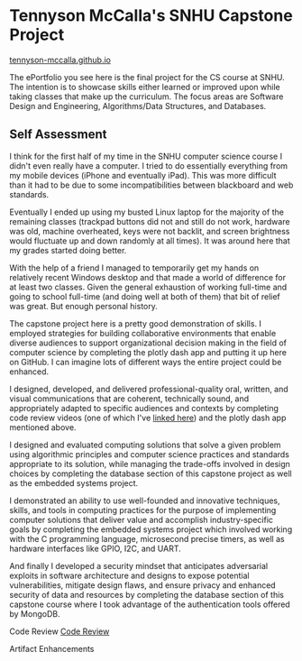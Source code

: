 # Tennyson McCalla's SNHU Capstone Project

[tennyson-mccalla.github.io](https://tennyson-mccalla.github.io)

The ePortfolio you see here is the final project for the CS course at SNHU. The intention is to showcase skills either learned or improved upon while taking classes that make up the curriculum. The focus areas are Software Design and Engineering, Algorithms/Data Structures, and Databases.

## Self Assessment

I think for the first half of my time in the SNHU computer science course I didn't even really have a computer. I tried to do essentially everything from my mobile devices (iPhone and eventually iPad). This was more difficult than it had to be due to some incompatibilities between blackboard and web standards.

Eventually I ended up using my busted Linux laptop for the majority of the remaining classes (trackpad buttons did not and still do not work, hardware was old, machine overheated, keys were not backlit, and screen brightness would fluctuate up and down randomly at all times). It was around here that my grades started doing better.

With the help of a friend I managed to temporarily get my hands on relatively recent Windows desktop and that made a world of difference for at least two classes. Given the general exhaustion of working full-time and going to school full-time (and doing well at both of them) that bit of relief was great. But enough personal history.

The capstone project here is a pretty good demonstration of skills. I employed strategies for building collaborative environments that enable diverse audiences to support organizational decision making in the field of computer science by completing the plotly dash app and putting it up here on GitHub. I can imagine lots of different ways the entire project could be enhanced.

I designed, developed, and delivered professional-quality oral, written, and visual communications that are coherent, technically sound, and appropriately adapted to specific audiences and contexts by completing code review videos (one of which I've [linked here](https://youtu.be/lrlpe41CcEw)) and the plotly dash app mentioned above.

I designed and evaluated computing solutions that solve a given problem using algorithmic principles and computer science practices and standards appropriate to its solution, while managing the trade-offs involved in design choices by completing the database section of this capstone project as well as the embedded systems project.

I demonstrated an ability to use well-founded and innovative techniques, skills, and tools in computing practices for the purpose of implementing computer solutions that deliver value and accomplish industry-specific goals by completing the embedded systems project which involved working with the C programming language, microsecond precise timers, as well as hardware interfaces like GPIO, I2C, and UART.

And finally I developed a security mindset that anticipates adversarial exploits in software architecture and designs to expose potential vulnerabilities, mitigate design flaws, and ensure privacy and enhanced security of data and resources by completing the database section of this capstone course where I took advantage of the authentication tools offered by MongoDB.

Code Review
[Code Review](https://tennyson-mccalla.github.io/code_review.md)

Artifact Enhancements

